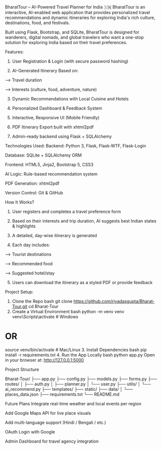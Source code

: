 BharatTour – AI-Powered Travel Planner for India 🇮🇳
BharatTour is an interactive, AI-enabled web application that provides personalized travel recommendations and dynamic itineraries for exploring India's rich culture, destinations, food, and festivals.

Built using Flask, Bootstrap, and SQLite, BharatTour is designed for wanderers, digital nomads, and global travelers who want a one-stop solution for exploring India based on their travel preferences.

Features:
1. User Registration & Login (with secure password hashing)

2. AI-Generated Itinerary Based on:

--> Travel duration

--> Interests (culture, food, adventure, nature)

3. Dynamic Recommendations with Local Cuisine and Hotels

4. Personalized Dashboard & Feedback System

5. Interactive, Responsive UI (Mobile Friendly)

6. PDF Itinerary Export built with xhtml2pdf

7. Admin-ready backend using Flask + SQLAlchemy

Technologies Used:
Backend: Python 3, Flask, Flask-WTF, Flask-Login

Database: SQLite + SQLAlchemy ORM

Frontend: HTML5, Jinja2, Bootstrap 5, CSS3

AI Logic: Rule-based recommendation system

PDF Generation: xhtml2pdf

Version Control: Git & GitHub

How It Works?
1. User registers and completes a travel preference form

2. Based on their interests and trip duration, AI suggests best Indian states & highlights

3. A detailed, day-wise itinerary is generated

4. Each day includes:

--> Tourist destinations

--> Recommended food

--> Suggested hotel/stay

5. Users can download the itinerary as a styled PDF or provide feedback

Project Setup:
1. Clone the Repo
bash
git clone https://github.com/riyadasgupta/Bharat-Tour.git
cd Bharat-Tour
2. Create a Virtual Environment
bash
python -m venv venv
venv\Scripts\activate  # Windows
# OR
source venv/bin/activate  # Mac/Linux
3. Install Dependencies
bash
pip install -r requirements.txt
4. Run the App Locally
bash
python app.py
Open in your browser at: http://127.0.0.1:5000

Project Structure

Bharat-Tour/
├── app.py
├── config.py
├── models.py
├── forms.py
├── routes/
│   ├── auth.py
│   ├── planner.py
│   └── user.py
├── utils/
│   └── ai_recommend.py
├── templates/
├── static/
├── data/
│   └── places_data.json
├── requirements.txt
└── README.md

Future Plans
Integrate real-time weather and local events per region

Add Google Maps API for live place visuals

Add multi-language support (Hindi / Bengali / etc.)

OAuth Login with Google

Admin Dashboard for travel agency integration




